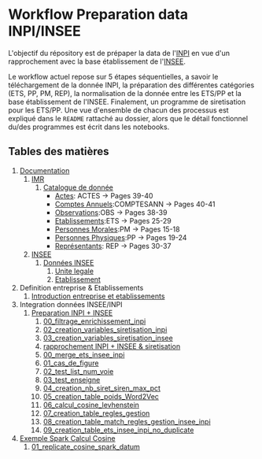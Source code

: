 # Workflow Preparation data INPI/INSEE



L'objectif du répository est de prépaper la data de l'[INPI](https://entreprise.data.gouv.fr/api_doc_rncs) en vue d'un rapprochement avec la base établissement de l'[INSEE](https://www.insee.fr/fr/metadonnees/definition/c1609).

Le workflow actuel repose sur 5 étapes séquentielles, a savoir le téléchargement de la donnée INPI, la préparation des différentes catégories (ETS, PP, PM, REP), la normalisation de la donnée entre les ETS/PP et la base établissement de l'INSEE. Finalement, un programme de siretisation pour les ETS/PP. Une vue d'ensemble de chacun des processus est expliqué dans le `README` rattaché au dossier, alors que le détail fonctionnel du/des programmes est écrit dans les notebooks.

## Tables des matières

1. [Documentation](https://github.com/thomaspernet/InseeInpi_matching/tree/master/Documentation)
   1. [IMR](https://github.com/thomaspernet/InseeInpi_matching/tree/master/Documentation/IMR)
      1. [Catalogue de donnée](https://github.com/thomaspernet/InseeInpi_matching/tree/master/Documentation/IMR#catalogue-de-donn%C3%A9es)
         - [Actes](https://github.com/thomaspernet/InseeInpi_matching/tree/master/Documentation/IMR#actes): ACTES -> Pages 39-40
         - [Comptes Annuels](https://github.com/thomaspernet/InseeInpi_matching/tree/master/Documentation/IMR#comptes-annuels):COMPTESANN -> Pages 40-41
         - [Observations](https://github.com/thomaspernet/InseeInpi_matching/tree/master/Documentation/IMR#observations):OBS -> Pages 38-39
         - [Etablissements](https://github.com/thomaspernet/InseeInpi_matching/tree/master/Documentation/IMR#etablissements):ETS -> Pages 25-29
         - [Personnes Morales](https://github.com/thomaspernet/InseeInpi_matching/tree/master/Documentation/IMR#personnes-morales):PM -> Pages 15-18
         - [Personnes Physiques](https://github.com/thomaspernet/InseeInpi_matching/tree/master/Documentation/IMR#personnes-physiques):PP -> Pages 19-24
         - [Représentants](https://github.com/thomaspernet/InseeInpi_matching/tree/master/Documentation/IMR#repr%C3%A9sentants): REP -> Pages 30-37
   2. [INSEE](https://github.com/thomaspernet/InseeInpi_matching/tree/master/Documentation/INSEE)
      1. [Données INSEE](https://github.com/thomaspernet/InseeInpi_matching/tree/master/Documentation/INSEE#donn%C3%A9es-insee)
         1. [Unite legale](https://github.com/thomaspernet/InseeInpi_matching/blob/master/Documentation/INSEE/Description%20fichier%20StockUniteLegale.pdf)
         2. [Etablissement](https://github.com/thomaspernet/InseeInpi_matching/blob/master/Documentation/INSEE/description-fichier-stocketablissement.pdf)
  3. Definition entreprise & Etablissements
      1. [Introduction entreprise et etablissements](https://scm.saas.cagip.group.gca/PERNETTH/inseeinpi_matching/-/wikis/home)
2. Integration données INSEE/INPI
   1. [Preparation INPI + INSEE](https://scm.saas.cagip.group.gca/PERNETTH/inseeinpi_matching/-/tree/master/10_sumup_preparation)
        1. [00_filtrage_enrichissement_inpi](https://scm.saas.cagip.group.gca/PERNETTH/inseeinpi_matching/-/blob/master/10_sumup_preparation/00_filtrage_enrichissement_inpi.ipynb)
        2. [02_creation_variables_siretisation_inpi](https://scm.saas.cagip.group.gca/PERNETTH/inseeinpi_matching/-/blob/master/10_sumup_preparation/02_creation_variables_siretisation_inpi.ipynb)
        3. [03_creation_variables_siretisation_insee](https://scm.saas.cagip.group.gca/PERNETTH/inseeinpi_matching/-/blob/master/10_sumup_preparation/03_creation_variables_siretisation_insee.ipynb)
        2. [rapprochement INPI + INSEE & siretisation](https://scm.saas.cagip.group.gca/PERNETTH/inseeinpi_matching/-/tree/master/11_sumup_siretisation)
        1. [00_merge_ets_insee_inpi](https://scm.saas.cagip.group.gca/PERNETTH/inseeinpi_matching/-/blob/master/11_sumup_siretisation/00_merge_ets_insee_inpi.ipynb)
        2. [01_cas_de_figure](https://scm.saas.cagip.group.gca/PERNETTH/inseeinpi_matching/-/blob/master/11_sumup_siretisation/01_cas_de_figure.ipynb)
        3. [02_test_list_num_voie](https://scm.saas.cagip.group.gca/PERNETTH/inseeinpi_matching/-/blob/master/11_sumup_siretisation/02_test_list_num_voie.ipynb)
        4. [03_test_enseigne](https://scm.saas.cagip.group.gca/PERNETTH/inseeinpi_matching/-/blob/master/11_sumup_siretisation/03_test_enseigne.ipynb)
        5. [04_creation_nb_siret_siren_max_pct](https://scm.saas.cagip.group.gca/PERNETTH/inseeinpi_matching/-/blob/master/11_sumup_siretisation/04_creation_nb_siret_siren_max_pct.ipynb)
        6. [05_creation_table_poids_Word2Vec](https://scm.saas.cagip.group.gca/PERNETTH/inseeinpi_matching/-/blob/master/11_sumup_siretisation/05_creation_table_poids_Word2Vec.ipynb)
        7. [06_calcul_cosine_levhenstein](https://scm.saas.cagip.group.gca/PERNETTH/inseeinpi_matching/-/blob/master/11_sumup_siretisation/06_calcul_cosine_levhenstein.ipynb)
        8. [07_creation_table_regles_gestion](https://scm.saas.cagip.group.gca/PERNETTH/inseeinpi_matching/-/blob/master/11_sumup_siretisation/07_creation_table_regles_gestion.ipynb)
        9. [08_creation_table_match_regles_gestion_insee_inpi](https://scm.saas.cagip.group.gca/PERNETTH/inseeinpi_matching/-/blob/master/11_sumup_siretisation/08_creation_table_match_regles_gestion_insee_inpi.ipynb)
        10. [09_creation_table_ets_insee_inpi_no_duplicate](https://scm.saas.cagip.group.gca/PERNETTH/inseeinpi_matching/-/blob/master/11_sumup_siretisation/09_creation_table_ets_insee_inpi_no_duplicate.ipynb)
3. [Exemple Spark Calcul Cosine](https://scm.saas.cagip.group.gca/PERNETTH/inseeinpi_matching/-/tree/master/12_spark)
   1. [01_replicate_cosine_spark_datum](https://scm.saas.cagip.group.gca/PERNETTH/inseeinpi_matching/-/blob/master/12_spark/01_replicate_cosine_spark_datum.ipynb)
